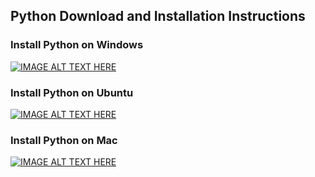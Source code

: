 Python Download and Installation Instructions
-------------

### Install Python on Windows 
[![IMAGE ALT TEXT HERE](https://img.youtube.com/vi/dX2-V2BocqQ/0.jpg)](https://www.youtube.com/watch?v=dX2-V2BocqQ)

### Install Python on Ubuntu 
[![IMAGE ALT TEXT HERE](https://img.youtube.com/vi/YFNTNOnJeBo/0.jpg)](https://www.youtube.com/watch?v=YFNTNOnJeBo)

### Install Python on Mac
[![IMAGE ALT TEXT HERE](https://img.youtube.com/vi/UP65XcttmbE/0.jpg)](https://www.youtube.com/watch?v=UP65XcttmbE)